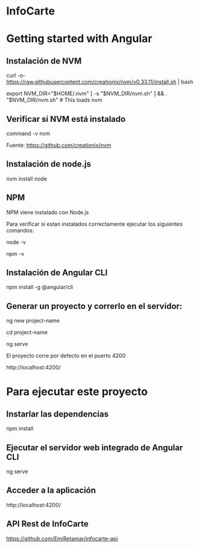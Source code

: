 # InfoCarte

# Getting started with Angular

## Instalación de NVM

curl -o- https://raw.githubusercontent.com/creationix/nvm/v0.33.11/install.sh | bash

export NVM_DIR="$HOME/.nvm"
[ -s "$NVM_DIR/nvm.sh" ] && \. "$NVM_DIR/nvm.sh" # This loads nvm

## Verificar si NVM está instalado

command -v nvm

Fuente: https://github.com/creationix/nvm

## Instalación de node.js

nvm install node

## NPM

NPM viene instalado con Node.js

Para verificar si estan instalados correctamente ejecutar los siguientes comandos:

node -v

npm -v

## Instalación de Angular CLI

npm install -g @angular/cli

## Generar un proyecto y correrlo en el servidor:

ng new project-name

cd project-name

ng serve

El proyecto corre por defecto en el puerto 4200

http://localhost:4200/

# Para ejecutar este proyecto

## Instarlar las dependencias

npm install

## Ejecutar el servidor web integrado de Angular CLI

ng serve

## Acceder a la aplicación

http://localhost:4200/

## API Rest de InfoCarte

https://github.com/EmiRetamar/infocarte-api
